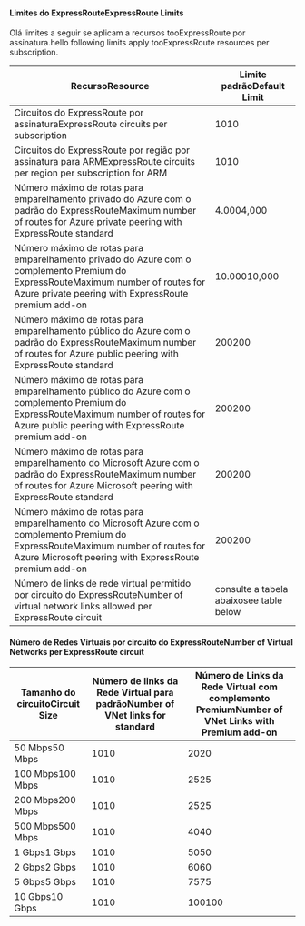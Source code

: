 #### <a name="expressroute-limits"></a><span data-ttu-id="a4c83-101">Limites do ExpressRoute</span><span class="sxs-lookup"><span data-stu-id="a4c83-101">ExpressRoute Limits</span></span>
<span data-ttu-id="a4c83-102">Olá limites a seguir se aplicam a recursos tooExpressRoute por assinatura.</span><span class="sxs-lookup"><span data-stu-id="a4c83-102">hello following limits apply tooExpressRoute resources per subscription.</span></span>

| <span data-ttu-id="a4c83-103">Recurso</span><span class="sxs-lookup"><span data-stu-id="a4c83-103">Resource</span></span> | <span data-ttu-id="a4c83-104">Limite padrão</span><span class="sxs-lookup"><span data-stu-id="a4c83-104">Default Limit</span></span> |
| --- | --- |
| <span data-ttu-id="a4c83-105">Circuitos do ExpressRoute por assinatura</span><span class="sxs-lookup"><span data-stu-id="a4c83-105">ExpressRoute circuits per subscription</span></span> |<span data-ttu-id="a4c83-106">10</span><span class="sxs-lookup"><span data-stu-id="a4c83-106">10</span></span> |
| <span data-ttu-id="a4c83-107">Circuitos do ExpressRoute por região por assinatura para ARM</span><span class="sxs-lookup"><span data-stu-id="a4c83-107">ExpressRoute circuits per region per subscription for ARM</span></span> |<span data-ttu-id="a4c83-108">10</span><span class="sxs-lookup"><span data-stu-id="a4c83-108">10</span></span> |
| <span data-ttu-id="a4c83-109">Número máximo de rotas para emparelhamento privado do Azure com o padrão do ExpressRoute</span><span class="sxs-lookup"><span data-stu-id="a4c83-109">Maximum number of routes for Azure private peering with ExpressRoute standard</span></span> |<span data-ttu-id="a4c83-110">4.000</span><span class="sxs-lookup"><span data-stu-id="a4c83-110">4,000</span></span> |
| <span data-ttu-id="a4c83-111">Número máximo de rotas para emparelhamento privado do Azure com o complemento Premium do ExpressRoute</span><span class="sxs-lookup"><span data-stu-id="a4c83-111">Maximum number of routes for Azure private peering with ExpressRoute premium add-on</span></span> |<span data-ttu-id="a4c83-112">10.000</span><span class="sxs-lookup"><span data-stu-id="a4c83-112">10,000</span></span> |
| <span data-ttu-id="a4c83-113">Número máximo de rotas para emparelhamento público do Azure com o padrão do ExpressRoute</span><span class="sxs-lookup"><span data-stu-id="a4c83-113">Maximum number of routes for Azure public peering with ExpressRoute standard</span></span> |<span data-ttu-id="a4c83-114">200</span><span class="sxs-lookup"><span data-stu-id="a4c83-114">200</span></span> |
| <span data-ttu-id="a4c83-115">Número máximo de rotas para emparelhamento público do Azure com o complemento Premium do ExpressRoute</span><span class="sxs-lookup"><span data-stu-id="a4c83-115">Maximum number of routes for Azure public peering with ExpressRoute premium add-on</span></span> |<span data-ttu-id="a4c83-116">200</span><span class="sxs-lookup"><span data-stu-id="a4c83-116">200</span></span> |
| <span data-ttu-id="a4c83-117">Número máximo de rotas para emparelhamento do Microsoft Azure com o padrão do ExpressRoute</span><span class="sxs-lookup"><span data-stu-id="a4c83-117">Maximum number of routes for Azure Microsoft peering with ExpressRoute standard</span></span> |<span data-ttu-id="a4c83-118">200</span><span class="sxs-lookup"><span data-stu-id="a4c83-118">200</span></span> |
| <span data-ttu-id="a4c83-119">Número máximo de rotas para emparelhamento do Microsoft Azure com o complemento Premium do ExpressRoute</span><span class="sxs-lookup"><span data-stu-id="a4c83-119">Maximum number of routes for Azure Microsoft peering with ExpressRoute premium add-on</span></span> |<span data-ttu-id="a4c83-120">200</span><span class="sxs-lookup"><span data-stu-id="a4c83-120">200</span></span> |
| <span data-ttu-id="a4c83-121">Número de links de rede virtual permitido por circuito do ExpressRoute</span><span class="sxs-lookup"><span data-stu-id="a4c83-121">Number of virtual network links allowed per ExpressRoute circuit</span></span> |<span data-ttu-id="a4c83-122">consulte a tabela abaixo</span><span class="sxs-lookup"><span data-stu-id="a4c83-122">see table below</span></span> |

#### <a name="number-of-virtual-networks-per-expressroute-circuit"></a><span data-ttu-id="a4c83-123">Número de Redes Virtuais por circuito do ExpressRoute</span><span class="sxs-lookup"><span data-stu-id="a4c83-123">Number of Virtual Networks per ExpressRoute circuit</span></span>
| <span data-ttu-id="a4c83-124">**Tamanho do circuito**</span><span class="sxs-lookup"><span data-stu-id="a4c83-124">**Circuit Size**</span></span> | <span data-ttu-id="a4c83-125">**Número de links da Rede Virtual para padrão**</span><span class="sxs-lookup"><span data-stu-id="a4c83-125">**Number of VNet links for standard**</span></span> | <span data-ttu-id="a4c83-126">**Número de Links da Rede Virtual com complemento Premium**</span><span class="sxs-lookup"><span data-stu-id="a4c83-126">**Number of VNet Links with Premium add-on**</span></span> |
| --- | --- | --- |
| <span data-ttu-id="a4c83-127">50 Mbps</span><span class="sxs-lookup"><span data-stu-id="a4c83-127">50 Mbps</span></span> |<span data-ttu-id="a4c83-128">10</span><span class="sxs-lookup"><span data-stu-id="a4c83-128">10</span></span> |<span data-ttu-id="a4c83-129">20</span><span class="sxs-lookup"><span data-stu-id="a4c83-129">20</span></span> |
| <span data-ttu-id="a4c83-130">100 Mbps</span><span class="sxs-lookup"><span data-stu-id="a4c83-130">100 Mbps</span></span> |<span data-ttu-id="a4c83-131">10</span><span class="sxs-lookup"><span data-stu-id="a4c83-131">10</span></span> |<span data-ttu-id="a4c83-132">25</span><span class="sxs-lookup"><span data-stu-id="a4c83-132">25</span></span> |
| <span data-ttu-id="a4c83-133">200 Mbps</span><span class="sxs-lookup"><span data-stu-id="a4c83-133">200 Mbps</span></span> |<span data-ttu-id="a4c83-134">10</span><span class="sxs-lookup"><span data-stu-id="a4c83-134">10</span></span> |<span data-ttu-id="a4c83-135">25</span><span class="sxs-lookup"><span data-stu-id="a4c83-135">25</span></span> |
| <span data-ttu-id="a4c83-136">500 Mbps</span><span class="sxs-lookup"><span data-stu-id="a4c83-136">500 Mbps</span></span> |<span data-ttu-id="a4c83-137">10</span><span class="sxs-lookup"><span data-stu-id="a4c83-137">10</span></span> |<span data-ttu-id="a4c83-138">40</span><span class="sxs-lookup"><span data-stu-id="a4c83-138">40</span></span> |
| <span data-ttu-id="a4c83-139">1 Gbps</span><span class="sxs-lookup"><span data-stu-id="a4c83-139">1 Gbps</span></span> |<span data-ttu-id="a4c83-140">10</span><span class="sxs-lookup"><span data-stu-id="a4c83-140">10</span></span> |<span data-ttu-id="a4c83-141">50</span><span class="sxs-lookup"><span data-stu-id="a4c83-141">50</span></span> |
| <span data-ttu-id="a4c83-142">2 Gbps</span><span class="sxs-lookup"><span data-stu-id="a4c83-142">2 Gbps</span></span> |<span data-ttu-id="a4c83-143">10</span><span class="sxs-lookup"><span data-stu-id="a4c83-143">10</span></span> |<span data-ttu-id="a4c83-144">60</span><span class="sxs-lookup"><span data-stu-id="a4c83-144">60</span></span> |
| <span data-ttu-id="a4c83-145">5 Gbps</span><span class="sxs-lookup"><span data-stu-id="a4c83-145">5 Gbps</span></span> |<span data-ttu-id="a4c83-146">10</span><span class="sxs-lookup"><span data-stu-id="a4c83-146">10</span></span> |<span data-ttu-id="a4c83-147">75</span><span class="sxs-lookup"><span data-stu-id="a4c83-147">75</span></span> |
| <span data-ttu-id="a4c83-148">10 Gbps</span><span class="sxs-lookup"><span data-stu-id="a4c83-148">10 Gbps</span></span> |<span data-ttu-id="a4c83-149">10</span><span class="sxs-lookup"><span data-stu-id="a4c83-149">10</span></span> |<span data-ttu-id="a4c83-150">100</span><span class="sxs-lookup"><span data-stu-id="a4c83-150">100</span></span> |

